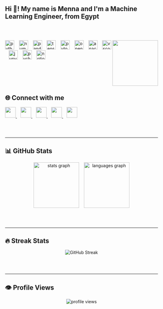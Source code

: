 <h2 align="left">Hi 👋! My name is Menna and I'm a Machine Learning Engineer, from Egypt</h2>

<br><br>

<img align="right" height="150" src="https://github.com/Mennaateya/Mennaateya/blob/main/0_PuscwCsUr09xZ0SJ.gif"  />

<div align="left">
  <img src="https://cdn.jsdelivr.net/gh/devicons/devicon/icons/python/python-original.svg" height="30" alt="python logo"  /> &nbsp;&nbsp;
  <img src="https://cdn.jsdelivr.net/gh/devicons/devicon/icons/numpy/numpy-original.svg" height="30" alt="numpy logo"  /> &nbsp;&nbsp;
  <img src="https://cdn.jsdelivr.net/gh/devicons/devicon/icons/pandas/pandas-original.svg" height="30" alt="pandas logo"  /> &nbsp;&nbsp;
  <img src="https://cdn.jsdelivr.net/gh/devicons/devicon/icons/tensorflow/tensorflow-original.svg" height="30" alt="tensorflow logo"  /> &nbsp;&nbsp;
  <img src="https://cdn.jsdelivr.net/gh/devicons/devicon/icons/pytorch/pytorch-original.svg" height="30" alt="pytorch logo"  /> &nbsp;&nbsp;
  <img src="https://cdn.jsdelivr.net/gh/devicons/devicon/icons/opencv/opencv-original.svg" height="30" alt="opencv logo"  /> &nbsp;&nbsp;
  <img src="https://cdn.jsdelivr.net/gh/devicons/devicon/icons/anaconda/anaconda-original.svg" height="30" alt="anaconda logo"  /> &nbsp;&nbsp;
  <img src="https://cdn.jsdelivr.net/gh/devicons/devicon/icons/vscode/vscode-original.svg" height="30" alt="vscode logo"  /> &nbsp;&nbsp;
  <img src="https://cdn.jsdelivr.net/gh/devicons/devicon/icons/jupyter/jupyter-original.svg" height="30" alt="jupyter logo"  /> &nbsp;&nbsp;
  <img src="https://cdn.jsdelivr.net/gh/devicons/devicon/icons/pycharm/pycharm-original.svg" height="30" alt="pycharm logo"  /> &nbsp;&nbsp;
  <img src="https://cdn.jsdelivr.net/gh/devicons/devicon/icons/notion/notion-original.svg" height="30" alt="notion logo"  />
</div>

<br><br><br><br>

## 🌐 Connect with me
<div align="left">
  <a href="mailto:mennaateya30@gmail.com" target="_blank">
    <img src="https://img.shields.io/badge/Gmail-D14836?style=for-the-badge&logo=gmail&logoColor=white" height="35" />
  </a>&nbsp;&nbsp;
  <a href="https://discordapp.com/users/ruko8071" target="_blank">
    <img src="https://img.shields.io/badge/Discord-7289DA?style=for-the-badge&logo=discord&logoColor=white" height="35" />
  </a>&nbsp;&nbsp;
  <a href="https://www.linkedin.com/in/menna-ateya" target="_blank">
    <img src="https://img.shields.io/badge/LinkedIn-0077B5?style=for-the-badge&logo=linkedin&logoColor=white" height="35" />
  </a>&nbsp;&nbsp;
  <a href="https://stackoverflow.com/users/31546399/menna" target="_blank">
    <img src="https://img.shields.io/badge/Stackoverflow-FE7A16?style=for-the-badge&logo=stackoverflow&logoColor=white" height="35" />
  </a>&nbsp;&nbsp;
  <a href="https://medium.com/@mennaateya30" target="_blank">
    <img src="https://img.shields.io/badge/Medium-12100E?style=for-the-badge&logo=medium&logoColor=white" height="35" />
  </a>
</div>

<br><br>

---

## 📊 GitHub Stats
<div align="center">
  <img src="https://github-readme-stats.vercel.app/api?username=Mennaateya&show_icons=true&theme=radical" height="150" alt="stats graph"  /> &nbsp;&nbsp;
  <img src="https://github-readme-stats.vercel.app/api/top-langs?username=Mennaateya&layout=compact&theme=radical" height="150" alt="languages graph"  />
</div>

<br><br>

---

## 🔥 Streak Stats
<p align="center">
  <img src="https://streak-stats.demolab.com?user=Mennaateya&theme=radical&border_radius=10" alt="GitHub Streak" />
</p>

<br><br>

---

## 👁️ Profile Views
<div align="center">
  <img src="https://komarev.com/ghpvc/?username=Mennaateya&style=for-the-badge&color=blue" alt="profile views"/>
</div>
